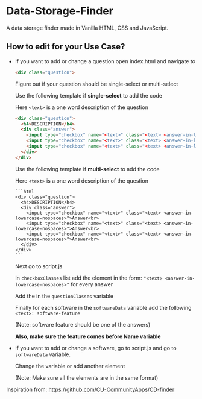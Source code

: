 # Data-Storage-Finder

A data storage finder made in Vanilla HTML, CSS and JavaScript.

## How to edit for your Use Case?

- If you want to add or change a question open index.html and navigate to
  ```html
  <div class="question">
  ```
  Figure out if your question should be single-select or multi-select

  Use the following template if **single-select** to add the code
  
  Here ```<text>``` is a one word description of the question

    ```html
    <div class="question">
      <h4>DESCRIPTION</h4>
      <div class="answer">
        <input type="checkbox" name="<text>" class="<text> <answer-in-lowercase-nospaces>" onclick="onlyOne(this, this.classList[0])">Answer<br>
        <input type="checkbox" name="<text>" class="<text> <answer-in-lowercase-nospaces>" onclick="onlyOne(this, this.classList[0])">Answer<br>
        <input type="checkbox" name="<text>" class="<text> <answer-in-lowercase-nospaces>" onclick="onlyOne(this, this.classList[0])">Answer<br>
      </div>
    </div>
    ```
    Use the following template if **multi-select** to add the code
  
    Here ```<text>``` is a one word description of the question
  
      ```html
      <div class="question">
        <h4>DESCRIPTION</h4>
        <div class="answer">
          <input type="checkbox" name="<text>" class="<text> <answer-in-lowercase-nospaces>">Answer<br>
          <input type="checkbox" name="<text>" class="<text> <answer-in-lowercase-nospaces>">Answer<br>
          <input type="checkbox" name="<text>" class="<text> <answer-in-lowercase-nospaces>">Answer<br>
        </div>
      </div>
      ```
  
  Next go to script.js
  
  In ```checkboxClasses``` list add the element in the form: ```"<text> <answer-in-lowercase-nospaces>"``` for every answer
  
  Add the <text> in the ```questionClasses``` variable
  
  Finally for each software in the ```softwareData``` variable add the following ```<text>: software-feature``` 
  
  (Note: software feature should be one of the answers)
  
  **Also, make sure the feature comes before Name variable**

- If you want to add or change a software, go to script.js and go to ```softwareData``` variable.

  Change the variable or add another element

  (Note: Make sure all the elements are in the same format)

Inspiration from: https://github.com/CU-CommunityApps/CD-finder
